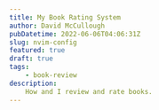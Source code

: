 ```yaml
---
title: My Book Rating System
author: David McCullough
pubDatetime: 2022-06-06T04:06:31Z
slug: nvim-config 
featured: true
draft: true
tags: 
    - book-review
description:
    How and I review and rate books.
---
```

